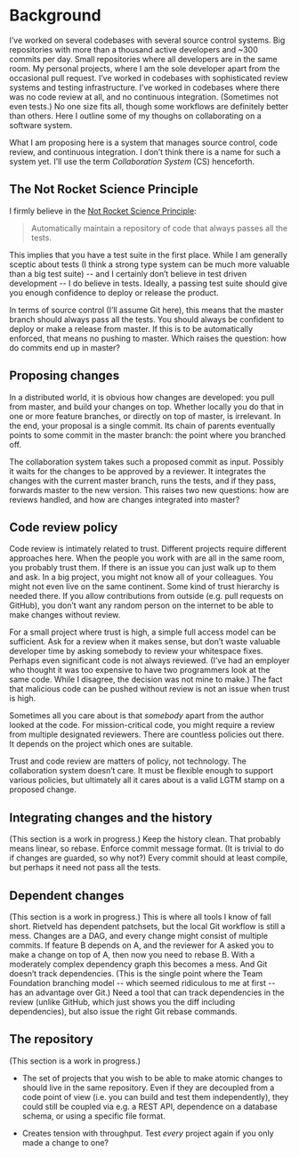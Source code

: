 # Background

I’ve worked on several codebases with several source control systems. Big
repositories with more than a thousand active developers and ~300 commits per
day. Small repositories where all developers are in the same room. My personal
projects, where I am the sole developer apart from the occasional pull request.
I’ve worked in codebases with sophisticated review systems and testing
infrastructure. I’ve worked in codebases where there was no code review at all,
and no continuous integration. (Sometimes not even tests.) No one size fits all,
though some workflows are definitely better than others. Here I outline some of
my thoughs on collaborating on a software system.

What I am proposing here is a system that manages source control, code review,
and continuous integration. I don’t think there is a name for such a system yet.
I’ll use the term *Collaboration System* (CS) henceforth.

## The Not Rocket Science Principle

I firmly believe in the [Not Rocket Science Principle][not-rocket-science]:

> Automatically maintain a repository of code that always passes all the tests.

This implies that you have a test suite in the first place. While I am generally
sceptic about tests (I think a strong type system can be much more valuable than
a big test suite) -- and I certainly don’t believe in test driven development --
I do believe in tests. Ideally, a passing test suite should give you enough
confidence to deploy or release the product.

In terms of source control (I’ll assume Git here), this means that the master
branch should always pass all the tests. You should always be confident to
deploy or make a release from master. If this is to be automatically enforced,
that means no pushing to master. Which raises the question: how do commits end
up in master?

[not-rocket-science]: https://graydon2.dreamwidth.org/1597.html

## Proposing changes

In a distributed world, it is obvious how changes are developed: you pull from
master, and build your changes on top. Whether locally you do that in one or
more feature branches, or directly on top of master, is irrelevant. In the end,
your proposal is a single commit. Its chain of parents eventually points to some
commit in the master branch: the point where you branched off.

The collaboration system takes such a proposed commit as input. Possibly it
waits for the changes to be approved by a reviewer. It integrates the changes
with the current master branch, runs the tests, and if they pass, forwards
master to the new version. This raises two new questions: how are reviews
handled, and how are changes integrated into master?

## Code review policy

Code review is intimately related to trust. Different projects require different
approaches here. When the people you work with are all in the same room, you
probably trust them. If there is an issue you can just walk up to them and ask.
In a big project, you might not know all of your colleagues. You might not even
live on the same continent. Some kind of trust hierarchy is needed there. If you
allow contributions from outside (e.g. pull requests on GitHub), you don’t want
any random person on the internet to be able to make changes without review.

For a small project where trust is high, a simple full access model can be
sufficient. Ask for a review when it makes sense, but don’t waste valuable
developer time by asking somebody to review your whitespace fixes. Perhaps even
significant code is not always reviewed. (I’ve had an employer who thought it
was too expensive to have two programmers look at the same code. While I
disagree, the decision was not mine to make.) The fact that malicious code can
be pushed without review is not an issue when trust is high.

Sometimes all you care about is that *somebody* apart from the author looked at
the code. For mission-critical code, you might require a review from multiple
designated reviewers. There are countless policies out there. It depends on the
project which ones are suitable.

Trust and code review are matters of policy, not technology. The collaboration
system doesn’t care. It must be flexible enough to support various policies, but
ultimately all it cares about is a valid LGTM stamp on a proposed change.

## Integrating changes and the history

(This section is a work in progress.) Keep the history clean. That probably
means linear, so rebase. Enforce commit message format. (It is trivial to do if
changes are guarded, so why not?) Every commit should at least compile, but
perhaps it need not pass all the tests.

## Dependent changes

(This section is a work in progress.) This is where all tools I know of fall
short. Rietveld has dependent patchsets, but the local Git workflow is still a
mess. Changes are a DAG, and every change might consist of multiple commits. If
feature B depends on A, and the reviewer for A asked you to make a change on top
of A, then now you need to rebase B. With a moderately complex dependency graph
this becomes a mess. And Git doesn’t track dependencies. (This is the single
point where the Team Foundation branching model -- which seemed ridiculous to me
at first -- has an advantage over Git.) Need a tool that can track dependencies
in the review (unlike GitHub, which just shows you the diff including
dependencies), but also issue the right Git rebase commands.

## The repository

(This section is a work in progress.)

 * The set of projects that you wish to be able to make atomic changes
   to should live in the same repository. Even if they are decoupled from a code
   point of view (i.e. you can build and test them independently), they could
   still be coupled via e.g. a REST API, dependence on a database schema, or
   using a specific file format.

 * Creates tension with throughput. Test *every* project again if you only made
   a change to one?
